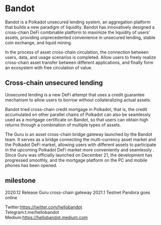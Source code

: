 # Bandot
Bandot is a Polkadot unsecured lending system, an aggregation platform that builds a new paradigm of liquidity. Bandot has innovatively designed a cross-chain DeFi combinable platform to maximize the liquidity of users' assets, providing unprecedented convenience in unsecured lending, stable coin exchange, and liquid mining.

In the process of asset cross-chain circulation, the connection between users, data, and usage scenarios is completed. Allow users to freely realize cross-chain asset transfer between different applications, and finally form an ecosystem with free circulation of value.

## Cross-chain unsecured lending

Unsecured lending is a new DeFi attempt that uses a credit guarantee mechanism to allow users to borrow without collateralizing actual assets.

Bandot tried cross-chain credit mortgage in Polkadot, that is, the credit accumulated on other parallel chains of Polkadot can also be seamlessly used as a mortgage certificate on Bandot, so that users can obtain high returns through a combination of multiple types of assets.

The Guru is an asset cross-chain bridge gateway launched by the Bandot team. It serves as a bridge connecting the multi-currency asset market and the Polkadot DeFi market, allowing users with different assets to participate in the upcoming Polkadot DeFi market more conveniently and seamlessly . Since Guru was officially launched on December 21, the development has progressed smoothly, and the mortgage platform on the PC and mobile phones has been opened.

## milestone

2020.12 Release Guru cross-chain gateway
2021.1 Testnet Pandora goes online

Twitter:https://twitter.com/hellobandot  
Telegram:t.me/hellobandot  
Medium:https://hellobandot.medium.com  
